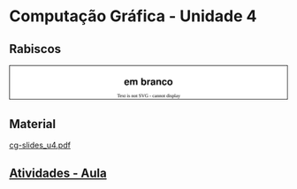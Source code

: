 # Computação Gráfica - Unidade 4  

<!-- TODO: arrumar
Interface, Transformações 2D e Seleção, Programação orientada a eventos. Elementos de interface, Eventos e atributos de elementos de interface. Funções callback (teclado e mouse). Transformações de sistemas de coordenadas Transformações geométricas 2D, Algoritmos de seleção, Boundaring Box.  

Objetivo: demonstrar conhecimento no desenvolvimento de sistemas com interface gráfica com o usuário. Interpretar, especificar e desenvolver aplicações simples com transformações geométricas.  -->

## Rabiscos

![Rabiscos](aulaRabiscos.drawio.svg)

## Material  

[cg-slides_u4.pdf](./cg-slides_u4.pdf "cg-slides_u4.pdf")  

## [Atividades - Aula](./Atividade4/README.md "Atividades - Aula")  
